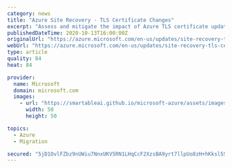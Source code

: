 ```yaml
---
category: news
title: "Azure Site Recovery - TLS Certificate Changes"
excerpt: "Assess and mitigate the impact of Azure TLS certificate updates on your Site Recovery environment"
publishedDateTime: 2020-10-13T16:00:00Z
originalUrl: "https://azure.microsoft.com/en-us/updates/site-recovery-tls-certificate-update/"
webUrl: "https://azure.microsoft.com/en-us/updates/site-recovery-tls-certificate-update/"
type: article
quality: 84
heat: 84

provider:
  name: Microsoft
  domain: microsoft.com
  images:
    - url: "https://smartableai.github.io/microsoft-azure/assets/images/organizations/microsoft.com-50x50.jpg"
      width: 50
      height: 50

topics:
  - Azure
  - Migration

secured: "5jD1OvlFZbz9nUWiu7NnxUKV5RN1LHqCcF2XzsBA9yrt7llpUo8zH+hKksl5SsuHKLWecH1P4fWWEIrJryOfUsHTDXKl8f5gSC+Ky4rzW5MMseOzYkJBLVr/NTnFcFq62Mn3TxB7prtoI4ObsUbwLlcl3RU63lRjlbO5V1i8nLnX+UlXKKejXCz8V1Xl810AyvWBhBtn5KWURLxr7oN32LCRRr1MHJy5SG6gpnbX8pw7VUqy3qNffTpMxRb6J7e2r0NNkCOw+Ufy2Be/qVpmo0doOIjpVuAh4X3xfVuNZw2c/qFUsiFVUwOcXQkLgsajPNeNu2XgOxgHEdaMIQP3Sta2ecY9F0YMm3/t3oOlpJY=;Fomk2+VT7MmTC46Py/VsYQ=="
---
```


